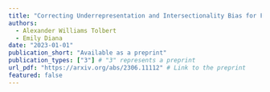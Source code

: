 ```yaml
---
title: "Correcting Underrepresentation and Intersectionality Bias for Fair Classification"
authors:
  - Alexander Williams Tolbert
  - Emily Diana
date: "2023-01-01"
publication_short: "Available as a preprint"
publication_types: ["3"] # "3" represents a preprint
url_pdf: "https://arxiv.org/abs/2306.11112" # Link to the preprint
featured: false
---
```

